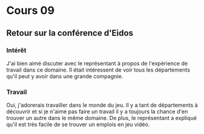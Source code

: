 # Cours 09 
## Retour sur la conférence d'Eidos

### Intérêt

J'ai bien aimé discuter avec le représentant à propos de l'expérience de travail dans ce domaine. Il était intéressent de voir tous les départements qu'il peut y avoir dans une grande compagnie.

### Travail

Oui, j'adorerais travailler dans le monde du jeu. Il y a tant de départements à découvrir et si je n'aime pas faire un travail il y a toujours la chance d'en trouver un autre dans le même domaine. De plus, le représentant a expliqué qu'il est très facile de se trouver un emplois en jeu vidéo.
